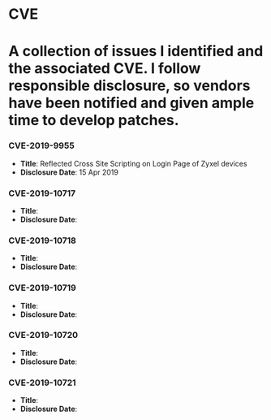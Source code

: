 # CVE

A collection of issues I identified and the associated CVE.  I follow responsible disclosure, so vendors have been notified and given ample time to develop patches.
=======
### CVE-2019-9955
- **Title**: Reflected Cross Site Scripting on Login Page of Zyxel devices
- **Disclosure Date**: 15 Apr 2019

### CVE-2019-10717
- **Title**:
- **Disclosure Date**:

### CVE-2019-10718
- **Title**:
- **Disclosure Date**:

### CVE-2019-10719
- **Title**:
- **Disclosure Date**:

### CVE-2019-10720
- **Title**:
- **Disclosure Date**:

### CVE-2019-10721
- **Title**:
- **Disclosure Date**:
